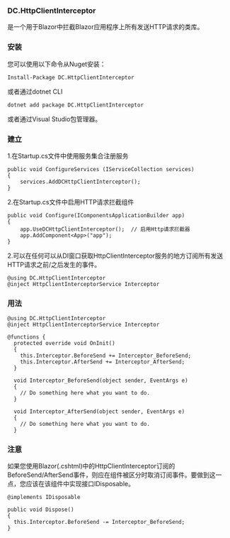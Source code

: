 ###  **DC.HttpClientInterceptor** 

是一个用于Blazor中拦截Blazor应用程序上所有发送HTTP请求的类库。

###  **安装** 

您可以使用以下命令从Nuget安装：

```
Install-Package DC.HttpClientInterceptor
```

或者通过dotnet CLI

```
dotnet add package DC.HttpClientInterceptor
```

或者通过Visual Studio包管理器。

###  **建立** 

1.在Startup.cs文件中使用服务集合注册服务

```
public void ConfigureServices (IServiceCollection services)
{
    services.AddDCHttpClientInterceptor();
}
```

2.在Startup.cs文件中启用HTTP请求拦截组件
```
public void Configure(IComponentsApplicationBuilder app)
{
    app.UseDCHttpClientInterceptor();  // 启用Http请求拦截器
    app.AddComponent<App>("app");
}
```

2.可以在任何可以从DI窗口获取HttpClientInterceptor服务的地方订阅所有发送HTTP请求之前/之后发生的事件。

```
@using DC.HttpClientInterceptor
@inject HttpClientInterceptorService Interceptor
```

###  **用法** 

```
@using DC.HttpClientInterceptor
@inject HttpClientInterceptorService Interceptor

@functions {
  protected override void OnInit()
  {
    this.Interceptor.BeforeSend += Interceptor_BeforeSend;
	this.Interceptor.AfterSend += Interceptor_AfterSend;
  }

  void Interceptor_BeforeSend(object sender, EventArgs e)
  {
    // Do something here what you want to do.
  }

  void Interceptor_AfterSend(object sender, EventArgs e)
  {
    // Do something here what you want to do.
  }

```

###  **注意** 

如果您使用Blazor(.cshtml)中的HttpClientInterceptor订阅的BeforeSend/AfterSend事件，则应在组件被区分时取消订阅事件。要做到这一点，您应该在该组件中实现接口IDisposable。

```
@implements IDisposable

public void Dispose()
{
  this.Interceptor.BeforeSend -= Interceptor_BeforeSend;
}
```